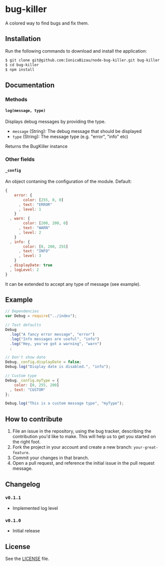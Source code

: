 # bug-killer
A colored way to find bugs and fix them.

## Installation
Run the following commands to download and install the application:

```sh
$ git clone git@github.com:IonicaBizau/node-bug-killer.git bug-killer
$ cd bug-killer
$ npm install
```

## Documentation

### Methods
#### `log(message, type)`
Displays debug messages by providing the type.

 - `message` (String): The debug message that should be displayed
 - `type` (String): The message type (e.g. "error", "info" etc)

Returns the BugKiller instance

### Other fields

#### `_config`
An object contaning the configuration of the module.
Default:

```js
{
    error: {
        color: [255, 0, 0]
      , text: "ERROR"
      , level: 1
    }
  , warn: {
        color: [200, 200, 0]
      , text: "WARN"
      , level: 2
    }
  , info: {
        color: [0, 200, 255]
      , text: "INFO"
      , level: 3
    }
  , displayDate: true
  , logLevel: 2
}
```

It can be extended to accept any type of message (see example).

## Example

```js
// Dependencies
var Debug = require("../index");

// Test defaults
Debug
  .log("A fancy error message", "error")
  .log("Info messages are useful", "info")
  .log("Hey, you've got a warning", "warn")
  ;

// Don't show date
Debug._config.displayDate = false;
Debug.log("Display date is disabled.", "info");

// Custom type
Debug._config.myType = {
    color: [0, 255, 200]
  , text: "CUSTOM"
};

Debug.log("This is a custom message type", "myType");
```

## How to contribute

1. File an issue in the repository, using the bug tracker, describing the
   contribution you'd like to make. This will help us to get you started on the
   right foot.
2. Fork the project in your account and create a new branch:
   `your-great-feature`.
3. Commit your changes in that branch.
4. Open a pull request, and reference the initial issue in the pull request
   message.

## Changelog

### `v0.1.1`
 - Implemented log level

### `v0.1.0`
 - Initial release

## License
See the [LICENSE](./LICENSE) file.
